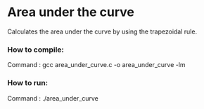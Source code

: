 # Area under the curve
Calculates the area under the curve by using the trapezoidal rule.

### How to compile:
Command : gcc area_under_curve.c -o area_under_curve -lm

### How to run:
Command : ./area_under_curve